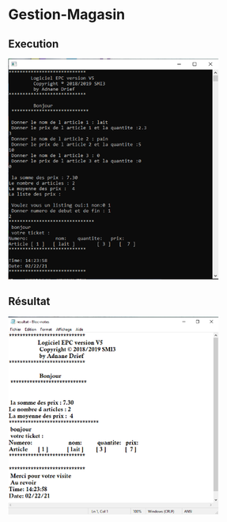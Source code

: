 # Gestion-Magasin
## Execution ## 
<img src="https://github.com/adnanedrief/Gestion-Magasin/blob/main/ep.png" width="425"/>

## Résultat ## 

<img src="https://github.com/adnanedrief/Gestion-Magasin/blob/main/ep2.png" width="425"/>
